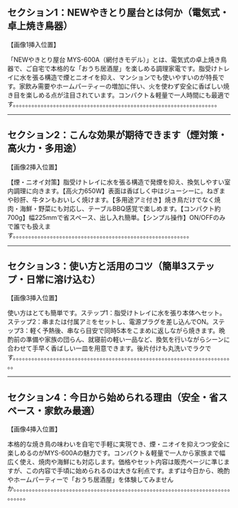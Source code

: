 ## セクション1：NEWやきとり屋台とは何か（電気式・卓上焼き鳥器）

【画像1挿入位置】

「NEWやきとり屋台 MYS-600A（網付きモデル）」とは、電気式の卓上焼き鳥器で、ご自宅で本格的な「おうち居酒屋」を楽しめる調理家電です。脂受けトレイに水を張る構造で煙とニオイを抑え、マンションでも使いやすいのが特長です。家飲み需要やホームパーティーの増加に伴い、火を使わず安全に香ばしい焼き目を楽しめる点が注目されています。コンパクト＆軽量で一人時間にも最適です。。。。。。。。。。。。。。。。。。。。。。。。。。。。。。。。。。。。。。。。。。。。。。。。。。。。。。。。。。。。。。。。。。

---

## セクション2：こんな効果が期待できます（煙対策・高火力・多用途）

【画像2挿入位置】

【煙・ニオイ対策】脂受けトレイに水を張る構造で発煙を抑え、換気しやすい室内調理に向きます。【高火力650W】表面は香ばしく中はジューシーに。ねぎまや砂肝、牛タンもおいしく焼けます。【多用途アミ付き】焼き鳥だけでなく焼肉・海鮮・野菜にも対応し、テーブルBBQ感覚で楽しめます。【コンパクト約700g】幅225mmで省スペース、出し入れ簡単。【シンプル操作】ON/OFFのみで誰でも扱えます。。。。。。。。。。。。。。。。。。。。。。。。。。。。。。。。。。。。。。。。。。。。。。。。。。。。。。。。。

---

## セクション3：使い方と活用のコツ（簡単3ステップ・日常に溶け込む）

【画像3挿入位置】

使い方はとても簡単です。ステップ1：脂受けトレイに水を張り本体へセット。ステップ2：串または付属アミをセットし、電源プラグを差し込んでON。ステップ3：軽く予熱後、串なら目安で同時5本をこまめに返しながら焼きます。晩酌前の準備や家族の団らん、就寝前の軽い一品など、換気を行いながらシーンに合わせて手早く香ばしい一皿を用意できます。後片付けも丸洗いでラクです。。。。。。。。。。。。。。。。。。。。。。。。。。。。。。。。。。。。。。。。。。。。。。。。。。。。。。。。。。。。。。。。。。。。。。。。

---

## セクション4：今日から始められる理由（安全・省スペース・家飲み最適）

【画像4挿入位置】

本格的な焼き鳥の味わいを自宅で手軽に実現でき、煙・ニオイを抑えつつ安全に楽しめるのがMYS-600Aの魅力です。コンパクト＆軽量で一人から家族まで幅広く使え、焼肉や海鮮にも対応します。価格やセット内容は販売ページに準じますが、この内容で手頃に始められるのは大きな利点です。まずは今日から、晩酌やホームパーティーで「おうち居酒屋」を体験してみませんか。。。。。。。。。。。。。。。。。。。。。。。。。。。。。。。。。。。。。。。。。。。。。。。。。。。。。。。。。。。。。。。。。。。。。。。。。。。。
